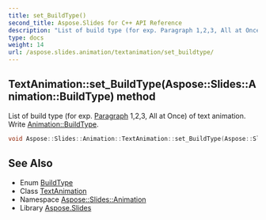 ```yaml
---
title: set_BuildType()
second_title: Aspose.Slides for C++ API Reference
description: "List of build type (for exp. Paragraph 1,2,3, All at Once) of text animation. Write Animation::BuildType."
type: docs
weight: 14
url: /aspose.slides.animation/textanimation/set_buildtype/
---
```

## TextAnimation::set_BuildType(Aspose::Slides::Animation::BuildType) method


List of build type (for exp. [Paragraph](../../../aspose.slides/paragraph/) 1,2,3, All at Once) of text animation. Write [Animation::BuildType](../../buildtype/).

```cpp
void Aspose::Slides::Animation::TextAnimation::set_BuildType(Aspose::Slides::Animation::BuildType value) override
```

## See Also

* Enum [BuildType](../../buildtype/)
* Class [TextAnimation](../)
* Namespace [Aspose::Slides::Animation](../../)
* Library [Aspose.Slides](../../../)
